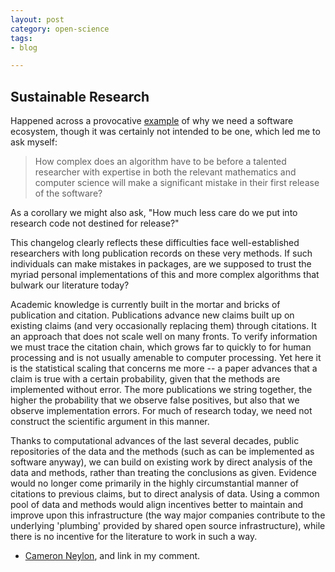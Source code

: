 ```yaml
---
layout: post
category: open-science
tags:
- blog

---
```




## Sustainable Research

Happened across a provocative [example](http://cran.r-project.org/web/packages/mcmc/ChangeLog) of why we need a software ecosystem, though it was certainly not intended to be one, which led me to ask myself:  

> How complex does an algorithm have to be before a talented researcher with expertise in both the relevant mathematics and computer science will make a significant mistake in their first release of the software?

As a corollary we might also ask, "How much less care do we put into research code not destined for release?"

This changelog clearly reflects these difficulties face well-established researchers with long publication records on these very methods.  If such individuals can make mistakes in packages, are we supposed to trust the myriad personal implementations of this and more complex algorithms that bulwark our literature today?  

Academic knowledge is currently built in the mortar and bricks of publication and citation.  Publications advance new claims built up on existing claims (and very occasionally replacing them) through citations.  It an approach that does not scale well on many fronts.  To verify information we must trace the citation chain, which grows far to quickly to for human processing and is not usually amenable to computer processing.  Yet here it is the statistical scaling that concerns me more -- a paper advances that a claim is true with a certain probability, given that the methods are implemented without error. The more publications we string together, the higher the probability that we observe false positives, but also that we observe implementation errors.  For much of research today, we need not construct the scientific argument in this manner.


Thanks to computational advances of the last several decades, public repositories of the data and the methods (such as can be implemented as software anyway), we can build on existing work by direct analysis of the data and methods, rather than treating the conclusions as given. Evidence would no longer come primarily in the highly circumstantial manner of citations to previous claims, but to direct analysis of data.  Using a common pool of data and methods would align incentives better to maintain and improve upon this infrastructure (the way major companies contribute to the underlying 'plumbing' provided by shared open source infrastructure), while there is no incentive for the literature to work in such a way.  


* [Cameron Neylon](http://cameronneylon.net/blog/whats-the-right-model-for-shared-scholarly-communications-infrastructure), and link in my comment.  




